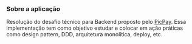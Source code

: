 ### Sobre a aplicação

Resolução do desafio técnico para Backend proposto pelo [PicPay](https://github.com/PicPay/picpay-desafio-backend). Essa implementação tem como objetivo estudar e colocar em ação práticas como design pattern, DDD, arquitetura monolítica, deploy, etc.


